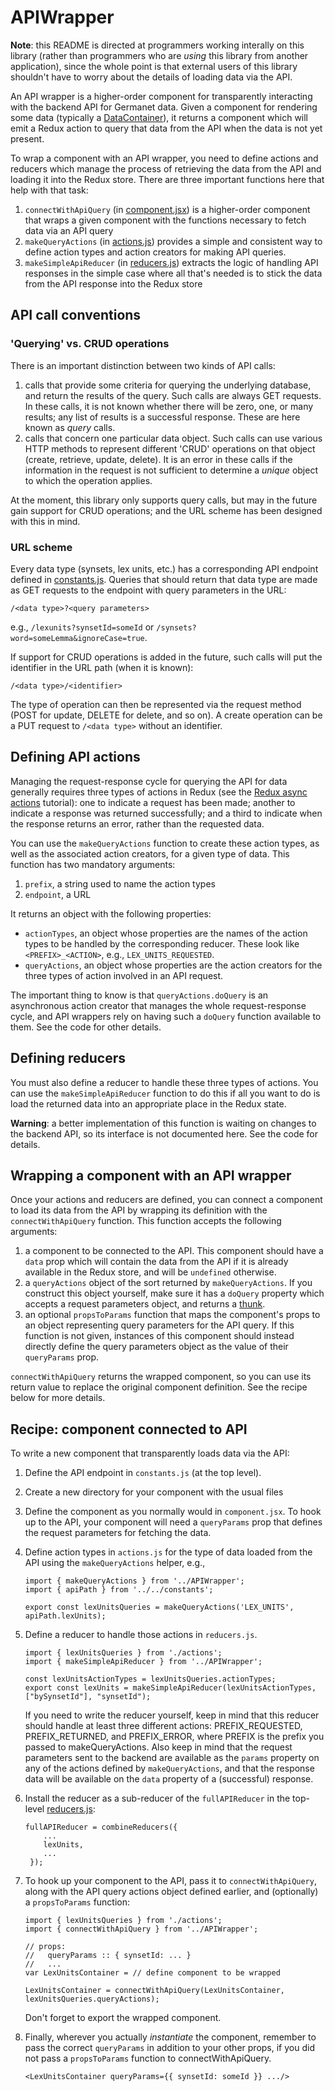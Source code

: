 # APIWrapper

**Note**: this README is directed at programmers working interally on
this library (rather than programmers who are *using* this library
from another application), since the whole point is that external
users of this library shouldn't have to worry about the details of
loading data via the API.

An API wrapper is a higher-order component for transparently
interacting with the backend API for Germanet data.  Given a component
for rendering some data (typically a
[DataContainer](../DataContainer)), it returns a component which will
emit a Redux action to query that data from the API when the data is
not yet present.

To wrap a component with an API wrapper, you need to define actions
and reducers which manage the process of retrieving the data from the
API and loading it into the Redux store.  There are three important
functions here that help with that task:

1. `connectWithApiQuery` (in [component.jsx](./component.jsx)) is a
    higher-order component that wraps a given component with the
    functions necessary to fetch data via an API query
2. `makeQueryActions` (in [actions.js](./actions.js)) provides a simple
    and consistent way to define action types and action creators for
    making API queries.
3. `makeSimpleApiReducer` (in [reducers.js](./reducers.js)) extracts
    the logic of handling API responses in the simple case where all
    that's needed is to stick the data from the API response into the
    Redux store

## API call conventions

### 'Querying' vs. CRUD operations

There is an important distinction between two kinds of API calls:

  1. calls that provide some criteria for querying the underlying
     database, and return the results of the query.  Such calls are
     always GET requests.  In these calls, it is not known whether
     there will be zero, one, or many results; any list of results is
     a successful response.  These are here known as *query* calls.
  2. calls that concern one particular data object.  Such calls
     can use various HTTP methods to represent different 'CRUD'
     operations on that object (create, retrieve, update, delete).  It
     is an error in these calls if the information in the request is
     not sufficient to determine a *unique* object to which the
     operation applies.
     
At the moment, this library only supports query calls, but may in the
future gain support for CRUD operations; and the URL scheme has been
designed with this in mind.
  
### URL scheme

Every data type (synsets, lex units, etc.) has a corresponding API
endpoint defined in [constants.js](../../constants.js).  Queries that
should return that data type are made as GET requests to the endpoint
with query parameters in the URL:

```
/<data type>?<query parameters>
```

e.g., `/lexunits?synsetId=someId` or `/synsets?word=someLemma&ignoreCase=true`.

If support for CRUD operations is added in the future, such calls will
put the identifier in the URL path (when it is known):

```
/<data type>/<identifier>
```

The type of operation can then be represented via the request method
(POST for update, DELETE for delete, and so on).  A create operation
can be a PUT request to `/<data type>` without an identifier.

## Defining API actions

Managing the request-response cycle for querying the API for data
generally requires three types of actions in Redux (see the [Redux
async actions](https://redux.js.org/advanced/async-actions) tutorial):
one to indicate a request has been made; another to indicate a
response was returned successfully; and a third to indicate when the
response returns an error, rather than the requested data.

You can use the `makeQueryActions` function to create these action
types, as well as the associated action creators, for a given type of
data.  This function has two mandatory arguments:

  1. `prefix`, a string used to name the action types
  2. `endpoint`, a URL

It returns an object with the following properties:

  - `actionTypes`, an object whose properties are the names of the
    action types to be handled by the corresponding reducer.  These
    look like `<PREFIX>_<ACTION>`, e.g., `LEX_UNITS_REQUESTED`.
  - `queryActions`, an object whose properties are the action creators
    for the three types of action involved in an API request.

The important thing to know is that `queryActions.doQuery` is an
asynchronous action creator that manages the whole request-response
cycle, and API wrappers rely on having such a `doQuery` function
available to them.  See the code for other details.

## Defining reducers

You must also define a reducer to handle these three types of
actions.  You can use the `makeSimpleApiReducer` function to do this
if all you want to do is load the returned data into an appropriate
place in the Redux state.

**Warning**: a better implementation of this function is waiting on
changes to the backend API, so its interface is not documented here.
See the code for details.

## Wrapping a component with an API wrapper

Once your actions and reducers are defined, you can connect a
component to load its data from the API by wrapping its definition
with the `connectWithApiQuery` function.  This function accepts the
following arguments:

  1. a component to be connected to the API.  This component should
     have a `data` prop which will contain the data from the API if it
     is already available in the Redux store, and will be `undefined`
     otherwise.
  1. a `queryActions` object of the sort returned by
     `makeQueryActions`. If you construct this object yourself, make
     sure it has a `doQuery` property which accepts a request
     parameters object, and returns a
     [thunk](https://redux.js.org/advanced/async-actions#async-action-creators).
  1. an optional `propsToParams` function that maps the component's
     props to an object representing query parameters for the API
     query.  If this function is not given, instances of this
     component should instead directly define the query parameters
     object as the value of their `queryParams` prop.

`connectWithApiQuery` returns the wrapped component, so you can use its
return value to replace the original component definition.  See the
recipe below for more details.

## Recipe: component connected to API

To write a new component that transparently loads data via the API:

  1. Define the API endpoint in `constants.js` (at the top level).
  
  1. Create a new directory for your component with the usual files

  1. Define the component as you normally would in `component.jsx`.
     To hook up to the API, your component will need a `queryParams`
     prop that defines the request parameters for fetching the data.

  1. Define action types in `actions.js` for the type of data loaded
     from the API using the `makeQueryActions` helper, e.g.,
     ```
     import { makeQueryActions } from '../APIWrapper';
     import { apiPath } from '../../constants';
     
     export const lexUnitsQueries = makeQueryActions('LEX_UNITS', apiPath.lexUnits);
     ```
     
  1. Define a reducer to handle those actions in `reducers.js`.
     ```
     import { lexUnitsQueries } from './actions';
     import { makeSimpleApiReducer } from '../APIWrapper';

     const lexUnitsActionTypes = lexUnitsQueries.actionTypes;
     export const lexUnits = makeSimpleApiReducer(lexUnitsActionTypes, ["bySynsetId"], "synsetId");
     ```

     If you need to write the reducer yourself, keep in mind that this
     reducer should handle at least three different actions:
     PREFIX_REQUESTED, PREFIX_RETURNED, and PREFIX_ERROR, where PREFIX
     is the prefix you passed to makeQueryActions.  Also keep in mind
     that the request parameters sent to the backend are available as
     the `params` property on any of the actions defined by
     `makeQueryActions`, and that the response data will be available on
     the `data` property of a (successful) response.

  1. Install the reducer as a sub-reducer of the `fullAPIReducer` in the
     top-level [reducers.js](../../reducers.js):
     ```
     fullAPIReducer = combineReducers({
         ...
         lexUnits,
         ...
      });
     ```
     
  1. To hook up your component to the API, pass it to
     `connectWithApiQuery`, along with the API query actions object
     defined earlier, and (optionally) a `propsToParams` function: 
     ```
     import { lexUnitsQueries } from './actions';
     import { connectWithApiQuery } from '../APIWrapper';

     // props:
     //   queryParams :: { synsetId: ... }
     //   ...
     var LexUnitsContainer = // define component to be wrapped

     LexUnitsContainer = connectWithApiQuery(LexUnitsContainer, lexUnitsQueries.queryActions);
     ```
     Don't forget to export the wrapped component.

  1. Finally, wherever you actually *instantiate* the component,
     remember to pass the correct `queryParams` in addition to your
     other props, if you did not pass a `propsToParams` function to connectWithApiQuery.
     ```
     <LexUnitsContainer queryParams={{ synsetId: someId }} .../>
     ```
     
     
